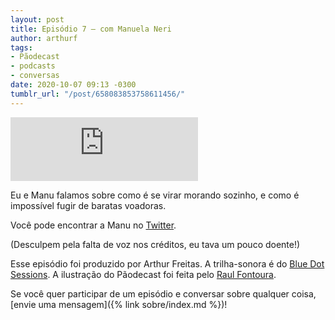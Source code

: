 ```yaml
---
layout: post
title: Episódio 7 – com Manuela Neri
author: arthurf
tags:
- Pãodecast
- podcasts
- conversas
date: 2020-10-07 09:13 -0300
tumblr_url: "/post/658083853758611456/"
---
```


<iframe class="full-width" src="https://anchor.fm/paomortadela/embed/episodes/Manuela-Neri-ekmupj" height="102" frameborder="0" scrolling="no"></iframe>

Eu e Manu falamos sobre como é se virar morando sozinho, e como é impossível fugir de baratas voadoras.

Você pode encontrar a Manu no [Twitter](https://twitter.com/_manoelli).

(Desculpem pela falta de voz nos créditos, eu tava um pouco doente!)

Esse episódio foi produzido por Arthur Freitas. A trilha-sonora é do [Blue Dot Sessions](https://sessions.blue/). A ilustração do Pãodecast foi feita pelo [Raul Fontoura](https://raulranma.itch.io).

Se você quer participar de um episódio e conversar sobre qualquer coisa, [envie uma mensagem]({% link sobre/index.md %})!
